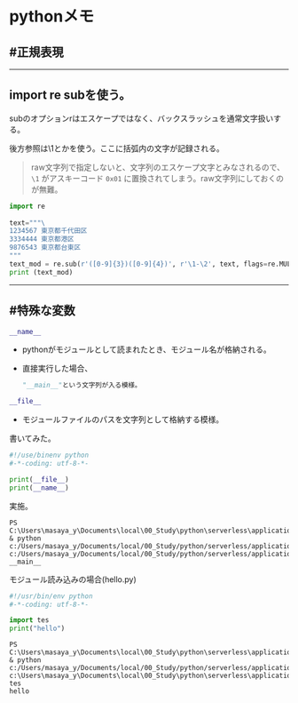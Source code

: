 # pythonメモ



## #正規表現

---

## import re subを使う。

subのオプションrはエスケープではなく、バックスラッシュを通常文字扱いする。

後方参照は\1とかを使う。ここに括弧内の文字が記録される。

> raw文字列で指定しないと、文字列のエスケープ文字とみなされるので、`\1` がアスキーコード `0x01` に置換されてしまう。raw文字列にしておくのが無難。



```python
import re
 
text="""\
1234567 東京都千代田区
3334444 東京都港区
9876543 東京都台東区
"""
text_mod = re.sub(r'([0-9]{3})([0-9]{4})', r'\1-\2', text, flags=re.MULTILINE)
print (text_mod)
```

---

## #特殊な変数



```python
__name__
```

* pythonがモジュールとして読まれたとき、モジュール名が格納される。

* 直接実行した場合、

  ```python
  "__main__"という文字列が入る模様。
  ```

```python
__file__
```

* モジュールファイルのパスを文字列として格納する模様。

書いてみた。

```python
#!/use/binenv python
#-*-coding: utf-8-*-

print(__file__)
print(__name__)
```

実施。

```
PS C:\Users\masaya_y\Documents\local\00_Study\python\serverless\application> & python c:/Users/masaya_y/Documents/local/00_Study/python/serverless/application/tes.py
c:/Users/masaya_y/Documents/local/00_Study/python/serverless/application/tes.py
__main__
```



モジュール読み込みの場合(hello.py)

```python
#!/usr/bin/env python
#-*-coding: utf-8-*-

import tes
print("hello")
```

```
PS C:\Users\masaya_y\Documents\local\00_Study\python\serverless\application> & python c:/Users/masaya_y/Documents/local/00_Study/python/serverless/application/hello.py
c:\Users\masaya_y\Documents\local\00_Study\python\serverless\application\tes.py
tes
hello
```





